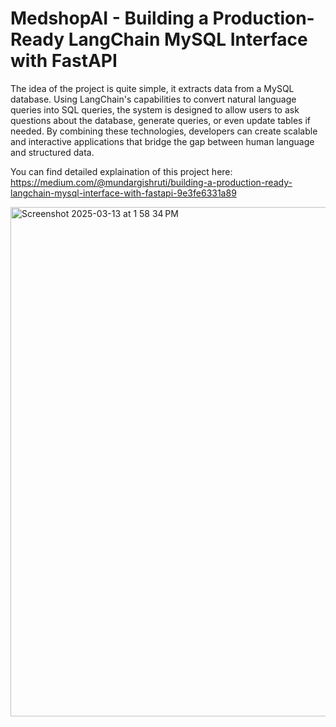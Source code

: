 # MedshopAI - Building a Production-Ready LangChain MySQL Interface with FastAPI

The idea of the project is quite simple, it extracts data from a MySQL database. Using LangChain's capabilities to convert natural language queries into SQL queries, the system is designed to allow users to ask questions about the database, generate queries, or even update tables if needed. By combining these technologies, developers can create scalable and interactive applications that bridge the gap between human language and structured data.

You can find detailed explaination of this project here: https://medium.com/@mundargishruti/building-a-production-ready-langchain-mysql-interface-with-fastapi-9e3fe6331a89


<img width="815" alt="Screenshot 2025-03-13 at 1 58 34 PM" src="https://github.com/user-attachments/assets/348c6952-9a80-4f1d-b447-48c499217527" />
